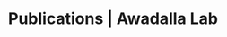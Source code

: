 ---
title: Publications | Awadalla Lab
permalink: /publications/
published: false
isPublic_b: true

publicationType_txt: journal
title_txt: "High recombination rates and hotspots in a Plasmodium falciparum genetic cross."
pmid_ti: 21463505
publishDate_tdt: "2011-01-01T07:23:33.000Z"
journalTitle_txt: "Genome biology"
volume_ti: 12
issue_ti: 4
doi_txt: "10.1186/gb-2011-12-4-r33"
authors_list: 
  - author_txt: "Jiang H"
  - author_txt: "Li N"
  - author_txt: "Gopalan V"
  - author_txt: "Zilversmit MM"
  - author_txt: "Varma S"
  - author_txt: "Nagarajan V"
  - author_txt: "Li J"
  - author_txt: "Mu J"
  - author_txt: "Hayton K"
  - author_txt: "Henschen B"
  - author_txt: "Yi M"
  - author_txt: "Stephens R"
  - author_txt: "McVean G"
  - author_txt: "Awadalla P"
  - author_txt: "Wellems TE"
  - author_txt: "Su XZ"
---